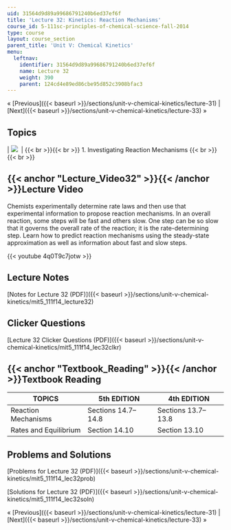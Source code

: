 ```yaml
---
uid: 31564d9d89a99686791240b6ed37ef6f
title: 'Lecture 32: Kinetics: Reaction Mechanisms'
course_id: 5-111sc-principles-of-chemical-science-fall-2014
type: course
layout: course_section
parent_title: 'Unit V: Chemical Kinetics'
menu:
  leftnav:
    identifier: 31564d9d89a99686791240b6ed37ef6f
    name: Lecture 32
    weight: 390
    parent: 124cd4e89ed86cbe95d852c3908bfac3
---
```


« [Previous]({{< baseurl >}}/sections/unit-v-chemical-kinetics/lecture-31) | [Next]({{< baseurl >}}/sections/unit-v-chemical-kinetics/lecture-33) »

Topics
------

| ![](https://open-learning-course-data-production.s3.amazonaws.com/5-111sc-principles-of-chemical-science-fall-2014/41a28d071c100dbdd44e35c97eac2e15_Lecture_32.jpg)  |  {{< br >}}{{< br >}} 1.  Investigating Reaction Mechanisms {{< br >}}{{< br >}}  

{{< anchor "Lecture_Video32" >}}{{< /anchor >}}Lecture Video
------------------------------------------------------------

Chemists experimentally determine rate laws and then use that experimental information to propose reaction mechanisms. In an overall reaction, some steps will be fast and others slow. One step can be so slow that it governs the overall rate of the reaction; it is the rate-determining step. Learn how to predict reaction mechanisms using the steady-state approximation as well as information about fast and slow steps.

{{< youtube 4q0T9c7jotw >}}

Lecture Notes
-------------

[Notes for Lecture 32 (PDF)]({{< baseurl >}}/sections/unit-v-chemical-kinetics/mit5_111f14_lecture32)

Clicker Questions
-----------------

[Lecture 32 Clicker Questions (PDF)]({{< baseurl >}}/sections/unit-v-chemical-kinetics/mit5_111f14_lec32clkr)

{{< anchor "Textbook_Reading" >}}{{< /anchor >}}Textbook Reading
----------------------------------------------------------------

| TOPICS | 5th EDITION | 4th EDITION |
| --- | --- | --- |
| Reaction Mechanisms | Sections 14.7–14.8 | Sections 13.7–13.8 |
| Rates and Equilibrium | Section 14.10 | Section 13.10 

Problems and Solutions
----------------------

[Problems for Lecture 32 (PDF)]({{< baseurl >}}/sections/unit-v-chemical-kinetics/mit5_111f14_lec32prob)

[Solutions for Lecture 32 (PDF)]({{< baseurl >}}/sections/unit-v-chemical-kinetics/mit5_111f14_lec32soln)

« [Previous]({{< baseurl >}}/sections/unit-v-chemical-kinetics/lecture-31) | [Next]({{< baseurl >}}/sections/unit-v-chemical-kinetics/lecture-33) »